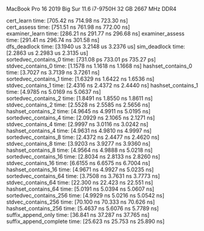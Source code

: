 MacBook Pro 16 2019 
Big Sur 11.6
i7-9750H
32 GB 2667 MHz DDR4

cert_learn              time:   [705.42 ns 714.98 ns 723.30 ns]  
cert_assess             time:   [751.51 ns 761.98 ns 772.00 ns]   
examiner_learn          time:   [286.21 ns 291.77 ns 296.68 ns] 
examiner_assess         time:   [291.41 ns 296.74 ns 301.58 ns]   
dfs_deadlock            time:   [3.1940 us 3.2148 us 3.2376 us] 
sim_deadlock            time:   [2.2863 us 2.2983 us 2.3135 us]  
sortedvec_contains_0    time:   [731.08 ps 733.01 ps 735.27 ps]  
stdvec_contains_0       time:   [1.1578 ns 1.1618 ns 1.1668 ns]
hashset_contains_0      time:   [3.7027 ns 3.7139 ns 3.7261 ns]  
sortedvec_contains_1    time:   [1.6329 ns 1.6422 ns 1.6536 ns] 
stdvec_contains_1       time:   [2.4316 ns 2.4372 ns 2.4440 ns] 
hashset_contains_1      time:   [4.9785 ns 5.0169 ns 5.0637 ns]  
sortedvec_contains_2    time:   [1.8491 ns 1.8550 ns 1.8611 ns]  
stdvec_contains_2       time:   [2.5528 ns 2.5585 ns 2.5656 ns] 
hashset_contains_2      time:   [4.9645 ns 4.9911 ns 5.0195 ns] 
sortedvec_contains_4    time:   [2.0929 ns 2.1065 ns 2.1271 ns]   
stdvec_contains_4       time:   [2.9997 ns 3.0116 ns 3.0242 ns]  
hashset_contains_4      time:   [4.9631 ns 4.9810 ns 4.9997 ns]     
sortedvec_contains_8    time:   [2.4372 ns 2.4477 ns 2.4620 ns]     
stdvec_contains_8       time:   [3.9203 ns 3.9277 ns 3.9360 ns]
hashset_contains_8      time:   [4.9564 ns 4.9888 ns 5.0218 ns]  
sortedvec_contains_16   time:   [2.8034 ns 2.8133 ns 2.8260 ns] 
stdvec_contains_16      time:   [6.6155 ns 6.6575 ns 6.7004 ns]  
hashset_contains_16     time:   [4.9671 ns 4.9927 ns 5.0235 ns]  
sortedvec_contains_64   time:   [3.7508 ns 3.7631 ns 3.7773 ns]   
stdvec_contains_64      time:   [22.300 ns 22.423 ns 22.551 ns]   
hashset_contains_64     time:   [5.0191 ns 5.0394 ns 5.0607 ns]
sortedvec_contains_256  time:   [4.9929 ns 5.0216 ns 5.0542 ns] 
stdvec_contains_256     time:   [70.100 ns 70.333 ns 70.626 ns]  
hashset_contains_256    time:   [5.4637 ns 5.6076 ns 5.7789 ns] 
suffix_append_only      time:   [36.841 ns 37.287 ns 37.765 ns]
suffix_append_complete  time:   [25.623 ns 25.753 ns 25.890 ns] 